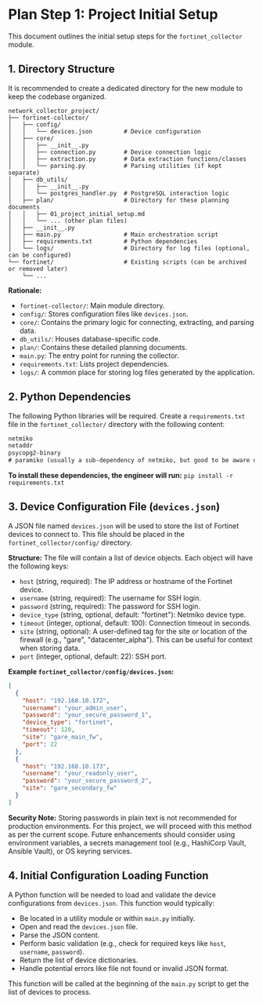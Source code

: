 # Plan Step 1: Project Initial Setup

This document outlines the initial setup steps for the `fortinet_collector` module.

## 1. Directory Structure

It is recommended to create a dedicated directory for the new module to keep the codebase organized.

```
network_collector_project/
├── fortinet-collector/
│   ├── config/
│   │   └── devices.json         # Device configuration
│   ├── core/
│   │   ├── __init__.py
│   │   ├── connection.py        # Device connection logic
│   │   ├── extraction.py        # Data extraction functions/classes
│   │   └── parsing.py           # Parsing utilities (if kept separate)
│   ├── db_utils/
│   │   ├── __init__.py
│   │   └── postgres_handler.py  # PostgreSQL interaction logic
│   ├── plan/                    # Directory for these planning documents
│   │   ├── 01_project_initial_setup.md
│   │   └── ... (other plan files)
│   ├── __init__.py
│   ├── main.py                  # Main orchestration script
│   ├── requirements.txt         # Python dependencies
│   └── logs/                    # Directory for log files (optional, can be configured)
└── fortinet/                    # Existing scripts (can be archived or removed later)
    └── ...
```

**Rationale:**
-   `fortinet-collector/`: Main module directory.
-   `config/`: Stores configuration files like `devices.json`.
-   `core/`: Contains the primary logic for connecting, extracting, and parsing data.
-   `db_utils/`: Houses database-specific code.
-   `plan/`: Contains these detailed planning documents.
-   `main.py`: The entry point for running the collector.
-   `requirements.txt`: Lists project dependencies.
-   `logs/`: A common place for storing log files generated by the application.

## 2. Python Dependencies

The following Python libraries will be required. Create a `requirements.txt` file in the `fortinet_collector/` directory with the following content:

```txt
netmiko
netaddr
psycopg2-binary
# paramiko (usually a sub-dependency of netmiko, but good to be aware of)
```

**To install these dependencies, the engineer will run:**
`pip install -r requirements.txt`

## 3. Device Configuration File (`devices.json`)

A JSON file named `devices.json` will be used to store the list of Fortinet devices to connect to. This file should be placed in the `fortinet_collector/config/` directory.

**Structure:**
The file will contain a list of device objects. Each object will have the following keys:
-   `host` (string, required): The IP address or hostname of the Fortinet device.
-   `username` (string, required): The username for SSH login.
-   `password` (string, required): The password for SSH login.
-   `device_type` (string, optional, default: "fortinet"): Netmiko device type.
-   `timeout` (integer, optional, default: 100): Connection timeout in seconds.
-   `site` (string, optional): A user-defined tag for the site or location of the firewall (e.g., "gare", "datacenter_alpha"). This can be useful for context when storing data.
-   `port` (integer, optional, default: 22): SSH port.

**Example `fortinet_collector/config/devices.json`:**
```json
[
  {
    "host": "192.168.10.172",
    "username": "your_admin_user",
    "password": "your_secure_password_1",
    "device_type": "fortinet",
    "timeout": 120,
    "site": "gare_main_fw",
    "port": 22
  },
  {
    "host": "192.168.10.173",
    "username": "your_readonly_user",
    "password": "your_secure_password_2",
    "site": "gare_secondary_fw"
  }
]
```
**Security Note:** Storing passwords in plain text is not recommended for production environments. For this project, we will proceed with this method as per the current scope. Future enhancements should consider using environment variables, a secrets management tool (e.g., HashiCorp Vault, Ansible Vault), or OS keyring services.

## 4. Initial Configuration Loading Function

A Python function will be needed to load and validate the device configurations from `devices.json`. This function would typically:
-   Be located in a utility module or within `main.py` initially.
-   Open and read the `devices.json` file.
-   Parse the JSON content.
-   Perform basic validation (e.g., check for required keys like `host`, `username`, `password`).
-   Return the list of device dictionaries.
-   Handle potential errors like file not found or invalid JSON format.

This function will be called at the beginning of the `main.py` script to get the list of devices to process.